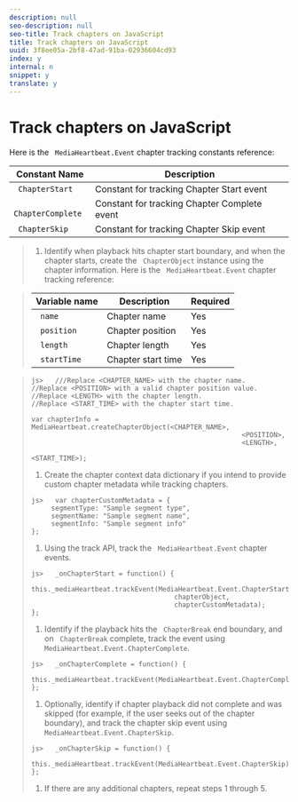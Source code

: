 ```yaml
---
description: null
seo-description: null
seo-title: Track chapters on JavaScript
title: Track chapters on JavaScript
uuid: 3f8ee05a-2bf8-47ad-91ba-02936604cd93
index: y
internal: n
snippet: y
translate: y
---
```


# Track chapters on JavaScript

Here is the ` MediaHeartbeat.Event` chapter tracking constants reference: 

|  Constant Name  | Description  |
|---|---|
|  ` ChapterStart`  | Constant for tracking Chapter Start event  |
|  ` ChapterComplete`  | Constant for tracking Chapter Complete event  |
|  ` ChapterSkip`  | Constant for tracking Chapter Skip event  |


>1. Identify when playback hits chapter start boundary, and when the chapter starts, create the ` ChapterObject` instance using the chapter information.
>   Here is the ` MediaHeartbeat.Event` chapter tracking reference: 

>   |  Variable name  | Description  | Required  |
>   |---|---|---|
>   |  ` name`  | Chapter name  | Yes  |
>   |  ` position`  | Chapter position  | Yes  |
>   |  ` length`  | Chapter length  | Yes  |
>   |  ` startTime`  | Chapter start time  | Yes  |

>
>   ```
>   js>   ///Replace <CHAPTER_NAME> with the chapter name. 
>   //Replace <POSITION> with a valid chapter position value. 
>   //Replace <LENGTH> with the chapter length. 
>   //Replace <START_TIME> with the chapter start time.  
>    
>   var chapterInfo = MediaHeartbeat.createChapterObject(<CHAPTER_NAME>,  
>                                                        <POSITION>,  
>                                                        <LENGTH>,  
>                                                        <START_TIME>);
>   ```
>
>1. Create the chapter context data dictionary if you intend to provide custom chapter metadata while tracking chapters.
>
>   ```
>   js>   var chapterCustomMetadata = { 
>        segmentType: "Sample segment type",  
>        segmentName: "Sample segment name",  
>        segmentInfo: "Sample segment info" 
>   }; 
>   
>   ```
>
>1. Using the track API, track the ` MediaHeartbeat.Event` chapter events.
>
>   ```
>   js>   _onChapterStart = function() { 
>       this._mediaHeartbeat.trackEvent(MediaHeartbeat.Event.ChapterStart,  
>                                       chapterObject,  
>                                       chapterCustomMetadata); 
>   };
>   ```
>
>1. Identify if the playback hits the ` ChapterBreak` end boundary, and on ` ChapterBreak` complete, track the event using ` MediaHeartbeat.Event.ChapterComplete`.
>
>   ```
>   js>   _onChapterComplete = function() { 
>      this._mediaHeartbeat.trackEvent(MediaHeartbeat.Event.ChapterComplete); 
>   };
>   ```
>
>1. Optionally, identify if chapter playback did not complete and was skipped (for example, if the user seeks out of the chapter boundary), and track the chapter skip event using ` MediaHeartbeat.Event.ChapterSkip`.
>
>   ```
>   js>   _onChapterSkip = function() { 
>       this._mediaHeartbeat.trackEvent(MediaHeartbeat.Event.ChapterSkip); 
>   };
>   ```
>
>1. If there are any additional chapters, repeat steps 1 through 5.
